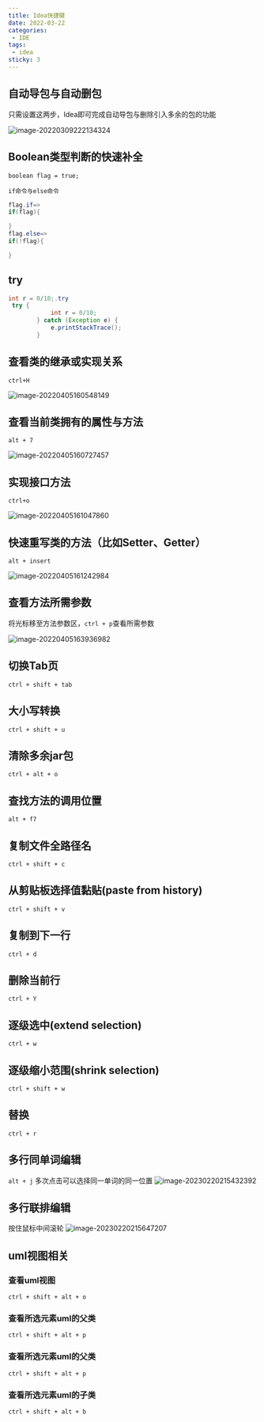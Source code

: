 ```yaml
---
title: Idea快捷键
date: 2022-03-22
categories:
 - IDE
tags:
 - idea
sticky: 3
---
```



## 自动导包与自动删包

只需设置这两步，Idea即可完成自动导包与删除引入多余的包的功能

![image-20220309222134324](https://md-img-market.oss-cn-beijing.aliyuncs.com/img/image-20220309222134324.png)

## Boolean类型判断的快速补全

`boolean flag = true;`

`if命令与else命令`

```java
flag.if=>
if(flag){

}
flag.else=>
if(!flag){

}
```

## try

```java
int r = 0/10;.try
 try {
            int r = 0/10;
        } catch (Exception e) {
            e.printStackTrace();
        }
```

## 查看类的继承或实现关系

`ctrl+H` 

![image-20220405160548149](https://md-img-market.oss-cn-beijing.aliyuncs.com/img/image-20220405160548149.png)

## 查看当前类拥有的属性与方法

`alt + 7`

![image-20220405160727457](https://md-img-market.oss-cn-beijing.aliyuncs.com/img/image-20220405160727457.png)

## 实现接口方法

`ctrl+o`

![image-20220405161047860](https://md-img-market.oss-cn-beijing.aliyuncs.com/img/image-20220405161047860.png)

## 快速重写类的方法（比如Setter、Getter）

`alt + insert`

![image-20220405161242984](https://md-img-market.oss-cn-beijing.aliyuncs.com/img/image-20220405161242984.png)

## 查看方法所需参数

将光标移至方法参数区，`ctrl + p`查看所需参数

![image-20220405163936982](https://md-img-market.oss-cn-beijing.aliyuncs.com/img/image-20220405163936982.png)

## 切换Tab页
`ctrl + shift + tab`

## 大小写转换
`ctrl + shift + u`

## 清除多余jar包
`ctrl + alt + o`

## 查找方法的调用位置
`alt + f7`

## 复制文件全路径名
`ctrl + shift + c`

## 从剪贴板选择值黏贴(paste from history)
`ctrl + shift + v`

## 复制到下一行
`ctrl + d`

## 删除当前行
`ctrl + Y`

## 逐级选中(extend selection)
`ctrl + w`

## 逐级缩小范围(shrink selection)
`ctrl + shift + w`

## 替换
`ctrl + r`

## 多行同单词编辑
`alt + j` 多次点击可以选择同一单词的同一位置
![image-20230220215432392](https://md-img-market.oss-cn-beijing.aliyuncs.com/img/image-20230220215432392.png)

## 多行联排编辑
按住鼠标中间滚轮
![image-20230220215647207](https://md-img-market.oss-cn-beijing.aliyuncs.com/img/image-20230220215647207.png)

## uml视图相关
### 查看uml视图
`ctrl + shift + alt + o`

### 查看所选元素uml的父类
`ctrl + shift + alt + p`

### 查看所选元素uml的父类
`ctrl + shift + alt + p`

### 查看所选元素uml的子类
`ctrl + shift + alt + b`